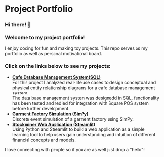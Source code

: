 # Project Portfolio
### Hi there! 👋
### Welcome to my project portfolio!
I enjoy coding for fun and making toy projects. This repo serves as my portfolio as well as personal motivational board. 

### Click on the links below to see my projects:
* [__Cafe Database Management System(SQL)__](https://github.com/Yim-Koi/Database-_-Management-System)<br>
   For this project I analyzed real-life use cases to design conceptual and physical entity relationship diagrams for a cafe database management system.<br>
   The data base management system was designedd in SQL, functionality has been tested and redied for integration with Square POS system before further development.<br>
* [__Garment Factory Simulation (SimPy)__](https://github.com/Yim-Koi/Garment-sim)<br>
   Discrete event simulation of a garment factory using SimPy.
* [__Stockminer Web Application (Streamlit)__](https://github.com/Yim-Koi/Stockminer-edu)<br>
   Using Python and Streamlit to build a web application as a simple learning tool to help users gain understanding and intuition of different financial concepts and models.  

  
I love connecting with people so if you are as well just drop a "hello"!
